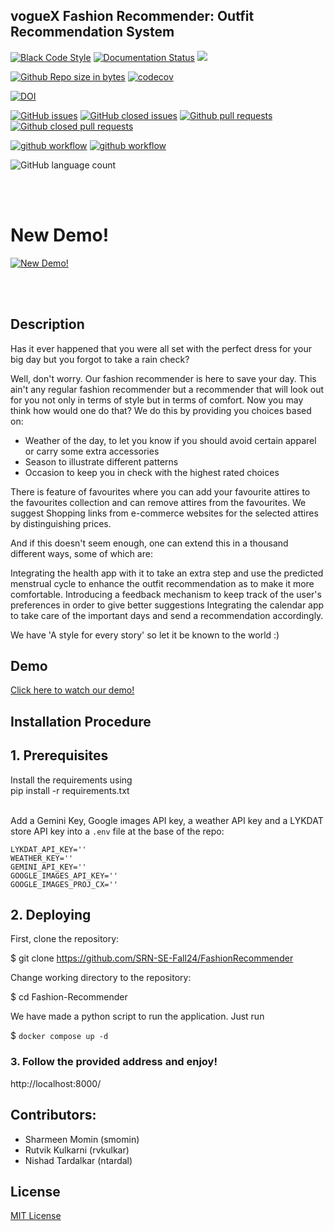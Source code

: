 
## vogueX Fashion Recommender: Outfit Recommendation System
[![Black Code Style](https://img.shields.io/badge/code%20style-black-000000.svg)](https://github.com/psf/black)
[![Documentation Status](https://readthedocs.org/projects/ansicolortags/badge/?version=latest)](https://github.com/SRN-SE-Fall24/FashionRecommender/blob/dev/README.md)
<a href =https://github.com/SRN-SE-Fall24/FashionRecommender/blob/dev/LICENCE.md><img src=https://img.shields.io/github/license/SRN-SE-Fall24/FashionRecommender></a>

[![Github Repo size in bytes](https://img.shields.io/github/languages/code-size/SRN-SE-Fall24/FashionRecommender)](https://github.com/SRN-SE-Fall24/FashionRecommender)
[![codecov](https://codecov.io/gh/SRN-SE-Fall24/FashionRecommender/branch/master/graph/badge.svg?token=PDVKSB4BAN)](https://codecov.io/gh/SRN-SE-Fall24/FashionRecommender)

[![DOI](https://zenodo.org/badge/890415506.svg)](https://doi.org/10.5281/zenodo.14211776)


[![GitHub issues](https://img.shields.io/github/issues/SRN-SE-Fall24/FashionRecommender)](https://github.com/SRN-SE-Fall24/FashionRecommender/issues?q=is%3Aopen)
[![GitHub closed issues](https://img.shields.io/github/issues-closed/SRN-SE-Fall24/FashionRecommender)](https://github.com/SRN-SE-Fall24/FashionRecommender/issues?q=is%3Aissue+is%3Aclosed)
[![Github pull requests](https://img.shields.io/github/issues-pr/SRN-SE-Fall24/FashionRecommender)](https://github.com/SRN-SE-Fall24/FashionRecommender/pulls)
[![Github closed pull requests](https://img.shields.io/github/issues-pr-closed/SRN-SE-Fall24/FashionRecommender)](https://github.com/SRN-SE-Fall24/FashionRecommender/pulls?q=is%3Apr+is%3Aclosed)

[![github workflow](https://github.com/SRN-SE-Fall24/FashionRecommender/actions/workflows/style_checker.yml/badge.svg)](https://github.com/SRN-SE-Fall24/FashionRecommender/actions/workflows/style_checker.yml)
[![github workflow](https://github.com/SRN-SE-Fall24/FashionRecommender/actions/workflows/main.yml/badge.svg)](https://github.com/SRN-SE-Fall24/FashionRecommender/actions/workflows/main.yml)

![GitHub language count](https://img.shields.io/github/languages/count/SRN-SE-Fall24/FashionRecommender)
<!-- Start marker for language badge generation -->
<!-- End marker for language badge generation -->

<br><br>

# New Demo!
[![New Demo!](https://img.youtube.com/vi/Ign5imhb--Y/0.jpg)](https://www.youtube.com/watch?v=Ign5imhb--Y)

<br><br>


## Description</br>
Has it ever happened that you were all set with the perfect dress for your big day but you forgot to take a rain check? 

Well, don't worry. Our fashion recommender is here to save your day. This ain't any regular fashion recommender but a recommender that will look out for you not only in terms of style but in terms of comfort. Now you may think how would one do that? We do this by providing you choices based on:

  - Weather of the day, to let you know if you should avoid certain apparel or carry some extra accessories
  - Season to illustrate different patterns
  - Occasion to keep you in check with the highest rated choices 

There is feature of favourites where you can add your favourite attires to the favourites collection and can remove attires from the favourites.
We suggest Shopping links from e-commerce websites for the selected attires by distinguishing prices.

And if this doesn't seem enough, one can extend this in a thousand different ways, some of which are:

Integrating the health app with it to take an extra step and use the predicted menstrual cycle to enhance the outfit recommendation as to make it more comfortable.
Introducing a feedback mechanism to keep track of the user's preferences in order to give better suggestions
Integrating the calendar app to take care of the important days and send a recommendation accordingly.

We have 'A style for every story' so let it be known to the world :)

## Demo

[Click here to watch our demo!](https://youtu.be/8XIgC0g0Tp8) <br>


##  Installation Procedure

## 1. Prerequisites 

Install the requirements using <br>
pip install -r requirements.txt <br><br>

Add a Gemini Key, Google images API key, a weather API key and a LYKDAT store API key into a `.env` file at the base of the repo:

```
LYKDAT_API_KEY=''
WEATHER_KEY=''
GEMINI_API_KEY=''
GOOGLE_IMAGES_API_KEY=''
GOOGLE_IMAGES_PROJ_CX=''
```


## 2. Deploying

First, clone the repository:


$ git clone https://github.com/SRN-SE-Fall24/FashionRecommender


Change working directory to the repository:


$ cd Fashion-Recommender


We have made a python script to run the application.
Just run 

$ `docker compose up -d`

### 3. Follow the provided address and enjoy!


http://localhost:8000/


## Contributors:
- Sharmeen Momin (smomin)
- Rutvik Kulkarni (rvkulkar)
- Nishad Tardalkar (ntardal)



## License
[MIT License](https://github.com/SRN-SE-Fall24/FashionRecommender/blob/master/LICENSE.md)
